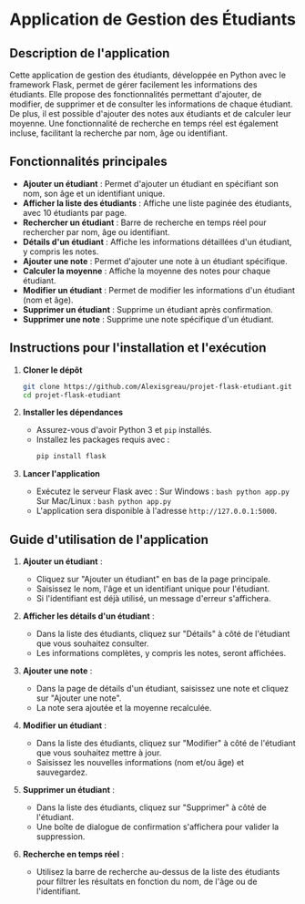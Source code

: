 
# Application de Gestion des Étudiants

## Description de l'application

Cette application de gestion des étudiants, développée en Python avec le framework Flask, permet de gérer facilement les informations des étudiants. Elle propose des fonctionnalités permettant d'ajouter, de modifier, de supprimer et de consulter les informations de chaque étudiant. De plus, il est possible d'ajouter des notes aux étudiants et de calculer leur moyenne. Une fonctionnalité de recherche en temps réel est également incluse, facilitant la recherche par nom, âge ou identifiant.

## Fonctionnalités principales

- **Ajouter un étudiant** : Permet d'ajouter un étudiant en spécifiant son nom, son âge et un identifiant unique.
- **Afficher la liste des étudiants** : Affiche une liste paginée des étudiants, avec 10 étudiants par page.
- **Rechercher un étudiant** : Barre de recherche en temps réel pour rechercher par nom, âge ou identifiant.
- **Détails d'un étudiant** : Affiche les informations détaillées d'un étudiant, y compris les notes.
- **Ajouter une note** : Permet d'ajouter une note à un étudiant spécifique.
- **Calculer la moyenne** : Affiche la moyenne des notes pour chaque étudiant.
- **Modifier un étudiant** : Permet de modifier les informations d'un étudiant (nom et âge).
- **Supprimer un étudiant** : Supprime un étudiant après confirmation.
- **Supprimer une note** : Supprime une note spécifique d'un étudiant.

## Instructions pour l'installation et l'exécution

1. **Cloner le dépôt**
   ```bash
   git clone https://github.com/Alexisgreau/projet-flask-etudiant.git
   cd projet-flask-etudiant
   ```

2. **Installer les dépendances**
   - Assurez-vous d'avoir Python 3 et `pip` installés.
   - Installez les packages requis avec :
     ```bash
     pip install flask
     ```

3. **Lancer l'application**
   - Exécutez le serveur Flask avec :
      Sur Windows :
         ```bash
         python app.py
         ```
      Sur Mac/Linux :
         ```bash
         python app.py
         ```
   - L'application sera disponible à l'adresse `http://127.0.0.1:5000`.

## Guide d'utilisation de l'application

1. **Ajouter un étudiant** :
   - Cliquez sur "Ajouter un étudiant" en bas de la page principale.
   - Saisissez le nom, l'âge et un identifiant unique pour l'étudiant.
   - Si l'identifiant est déjà utilisé, un message d'erreur s'affichera.

2. **Afficher les détails d'un étudiant** :
   - Dans la liste des étudiants, cliquez sur "Détails" à côté de l'étudiant que vous souhaitez consulter.
   - Les informations complètes, y compris les notes, seront affichées.

3. **Ajouter une note** :
   - Dans la page de détails d'un étudiant, saisissez une note et cliquez sur "Ajouter une note".
   - La note sera ajoutée et la moyenne recalculée.

4. **Modifier un étudiant** :
   - Dans la liste des étudiants, cliquez sur "Modifier" à côté de l'étudiant que vous souhaitez mettre à jour.
   - Saisissez les nouvelles informations (nom et/ou âge) et sauvegardez.

5. **Supprimer un étudiant** :
   - Dans la liste des étudiants, cliquez sur "Supprimer" à côté de l'étudiant.
   - Une boîte de dialogue de confirmation s'affichera pour valider la suppression.

6. **Recherche en temps réel** :
   - Utilisez la barre de recherche au-dessus de la liste des étudiants pour filtrer les résultats en fonction du nom, de l'âge ou de l'identifiant.
